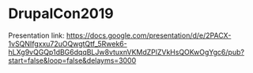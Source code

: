 # DrupalCon2019

Presentation link: 
https://docs.google.com/presentation/d/e/2PACX-1vSQNIfgxxu72uOQwgtQtf_5Rwek6-hLXg9vQGQp1dBG6dqqBLJw8vtuxnVKMdZPlZVkHsQOKwOgYgc6/pub?start=false&loop=false&delayms=3000
